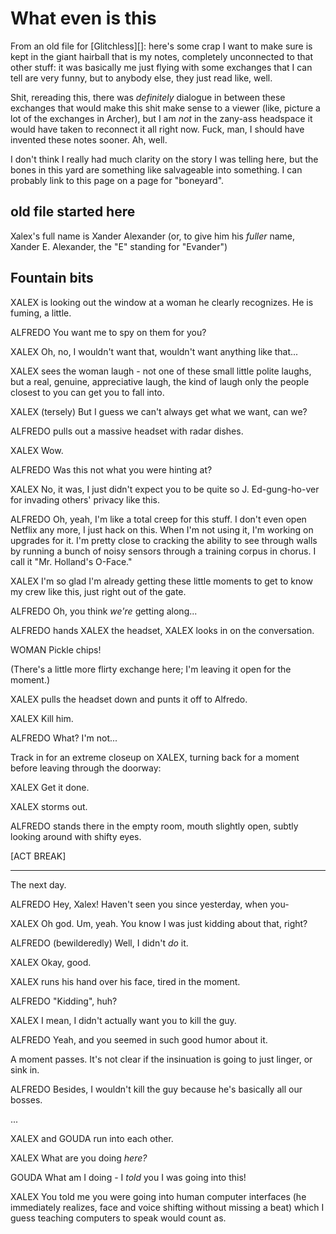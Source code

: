 # What even is this

From an old file for [Glitchless][]: here's some crap I want to make sure is kept in the giant hairball that is my notes, completely unconnected to that other stuff: it was basically me just flying with some exchanges that I can tell are very funny, but to anybody else, they just read like, well.

Shit, rereading this, there was *definitely* dialogue in between these exchanges that would make this shit make sense to a viewer (like, picture a lot of the exchanges in Archer), but I am *not* in the zany-ass headspace it would have taken to reconnect it all right now. Fuck, man, I should have invented these notes sooner. Ah, well.

I don't think I really had much clarity on the story I was telling here, but the bones in this yard are something like salvageable into something. I can probably link to this page on a page for "boneyard".

## old file started here

Xalex's full name is Xander Alexander (or, to give him his *fuller* name, Xander E. Alexander, the "E" standing for "Evander")

## Fountain bits

XALEX is looking out the window at a woman he clearly recognizes. He is fuming, a little.

ALFREDO
You want me to spy on them for you?

XALEX
Oh, no, I wouldn't want that, wouldn't want anything like that...

XALEX sees the woman laugh - not one of these small little polite laughs, but a real, genuine, appreciative laugh, the kind of laugh only the people closest to you can get you to fall into.

XALEX
(tersely) But I guess we can't always get what we want, can we?

ALFREDO pulls out a massive headset with radar dishes.

XALEX
Wow.

ALFREDO
Was this not what you were hinting at?

XALEX
No, it was, I just didn't expect you to be quite so J. Ed-gung-ho-ver for invading others' privacy like this.

ALFREDO
Oh, yeah, I'm like a total creep for this stuff. I don't even open Netflix any more, I just hack on this. When I'm not using it, I'm working on upgrades for it. I'm pretty close to cracking the ability to see through walls by running a bunch of noisy sensors through a training corpus in chorus. I call it "Mr. Holland's O-Face."

XALEX
I'm so glad I'm already getting these little moments to get to know my crew like this, just right out of the gate.

ALFREDO
Oh, you think *we're* getting along...

ALFREDO hands XALEX the headset, XALEX looks in on the conversation.

WOMAN
Pickle chips!

(There's a little more flirty exchange here; I'm leaving it open for the moment.)

XALEX pulls the headset down and punts it off to Alfredo.

XALEX
Kill him.

ALFREDO
What? I'm not...

Track in for an extreme closeup on XALEX, turning back for a moment before leaving through the doorway:

XALEX
Get it done.

XALEX storms out.

ALFREDO stands there in the empty room, mouth slightly open, subtly looking around with shifty eyes.

[ACT BREAK]

---

The next day.

ALFREDO
Hey, Xalex! Haven't seen you since yesterday, when you-

XALEX
Oh god. Um, yeah. You know I was just kidding about that, right?

ALFREDO
(bewilderedly) Well, I didn't *do* it.

XALEX
Okay, good.

XALEX runs his hand over his face, tired in the moment.

ALFREDO
"Kidding", huh?

XALEX
I mean, I didn't actually want you to kill the guy.

ALFREDO
Yeah, and you seemed in such good humor about it.

A moment passes. It's not clear if the insinuation is going to just linger, or sink in.

ALFREDO
Besides, I wouldn't kill the guy because he's basically all our bosses.

...

XALEX and GOUDA run into each other.

XALEX
What are you doing *here?*

GOUDA
What am I doing - I *told* you I was going into this!

XALEX
You told me you were going into human computer interfaces (he immediately realizes, face and voice shifting without missing a beat) which I guess teaching computers to speak would count as.
